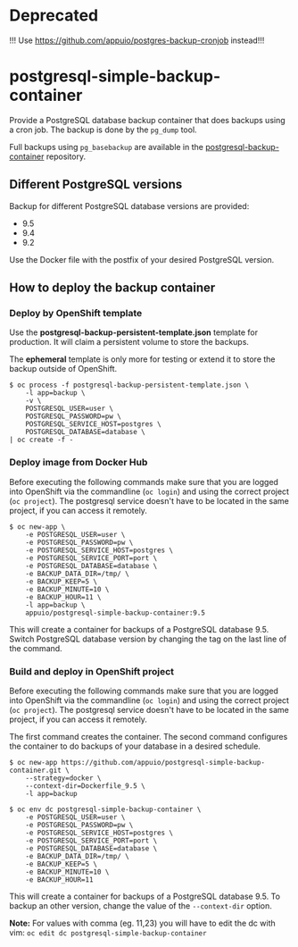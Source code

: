 # Deprecated

!!! Use https://github.com/appuio/postgres-backup-cronjob instead!!!



# postgresql-simple-backup-container
Provide a PostgreSQL database backup container that does backups using a cron job. The backup is done by the `pg_dump` tool.

Full backups using `pg_basebackup` are available in the [postgresql-backup-container](https://github.com/appuio/postgresql-backup-container) repository.

## Different PostgreSQL versions
Backup for different PostgreSQL database versions are provided:
* 9.5
* 9.4
* 9.2

Use the Docker file with the postfix of your desired PostgreSQL version.

## How to deploy the backup container

### Deploy by OpenShift template
Use the **postgresql-backup-persistent-template.json** template for production.
It will claim a persistent volume to store the backups.

The **ephemeral** template is only more for testing or extend it to store the backup outside of OpenShift.  

```
$ oc process -f postgresql-backup-persistent-template.json \
    -l app=backup \
    -v \
    POSTGRESQL_USER=user \
    POSTGRESQL_PASSWORD=pw \
    POSTGRESQL_SERVICE_HOST=postgres \
    POSTGRESQL_DATABASE=database \
| oc create -f -
```

### Deploy image from Docker Hub
Before executing the following commands make sure that you are logged into OpenShift via the commandline (`oc login`) and using the correct project (`oc project`). The postgresql service doesn't have to be located in the same project, if you can access it remotely.

```
$ oc new-app \
    -e POSTGRESQL_USER=user \
    -e POSTGRESQL_PASSWORD=pw \
    -e POSTGRESQL_SERVICE_HOST=postgres \
    -e POSTGRESQL_SERVICE_PORT=port \
    -e POSTGRESQL_DATABASE=database \
    -e BACKUP_DATA_DIR=/tmp/ \
    -e BACKUP_KEEP=5 \
    -e BACKUP_MINUTE=10 \
    -e BACKUP_HOUR=11 \
    -l app=backup \
    appuio/postgresql-simple-backup-container:9.5
```

This will create a container for backups of a PostgreSQL database 9.5. Switch PostgreSQL database version by changing the tag on the last line of the command.

### Build and deploy in OpenShift project
Before executing the following commands make sure that you are logged into OpenShift via the commandline (`oc login`) and using the correct project (`oc project`). The postgresql service doesn't have to be located in the same project, if you can access it remotely.

The first command creates the container. The second command configures the container to do backups of your database in a desired schedule.

```
$ oc new-app https://github.com/appuio/postgresql-simple-backup-container.git \
    --strategy=docker \
    --context-dir=Dockerfile_9.5 \
    -l app=backup

$ oc env dc postgresql-simple-backup-container \
    -e POSTGRESQL_USER=user \
    -e POSTGRESQL_PASSWORD=pw \
    -e POSTGRESQL_SERVICE_HOST=postgres \
    -e POSTGRESQL_SERVICE_PORT=port \
    -e POSTGRESQL_DATABASE=database \
    -e BACKUP_DATA_DIR=/tmp/ \
    -e BACKUP_KEEP=5 \
    -e BACKUP_MINUTE=10 \
    -e BACKUP_HOUR=11
```

This will create a container for backups of a PostgreSQL database 9.5. To backup an other version, change the value of the `--context-dir` option.

**Note:** For values with comma (eg. 11,23) you will have to edit the dc with vim: `oc edit dc postgresql-simple-backup-container`
